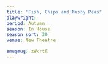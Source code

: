 ```yaml
---
title: "Fish, Chips and Mushy Peas"
playwright:
period: Autumn
season: In House
season_sort: 30
venue: New Theatre

smugmug: zWxrtK
---
```

